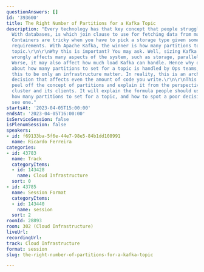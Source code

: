 ```yaml
---
questionAnswers: []
id: '393600'
title: The Right Number of Partitions for a Kafka Topic
description: "Every technology has that key concept that people struggle to understand.
  With databases, is which join clause to use for fetching data from multiple tables.
  Containers are tricky when you have to pick a storage type given some persistence
  requirements. With Apache Kafka, the winner is how many partitions to set for a
  topic.\r\n\r\nWhy this is important? You may ask. Well, sizing Kafka partitions
  wrongly affects many aspects of the system, such as storage, parallelism, and durability.
  Worse, it may also affect how much load Kafka can handle. Hence why often the decision
  about how many partitions to set for a topic is handled by Ops teams, as we see
  this to be only an infrastructure matter. In reality, this is an architectural design
  decision that affects even the amount of code you write.\r\n\r\nThis session will
  peel off the concept of partitions and explain it from the perspective of the Kafka
  cluster and its clients. It will explain the formula people should use to decide
  how many partitions to set for a topic, and how to spot a poor decision when they
  see one."
startsAt: '2023-04-05T15:00:00'
endsAt: '2023-04-05T16:00:00'
isServiceSession: false
isPlenumSession: false
speakers:
- id: f69133ba-5f6e-44e7-98e5-84b1dd108991
  name: Ricardo Ferreira
categories:
- id: 43783
  name: Track
  categoryItems:
  - id: 143428
    name: Cloud Infrastructure
  sort: 0
- id: 43785
  name: Session Format
  categoryItems:
  - id: 143440
    name: session
  sort: 2
roomId: 28893
room: 302 (Cloud Infrastructure)
liveUrl: 
recordingUrl: 
track: Cloud Infrastructure
format: session
slug: the-right-number-of-partitions-for-a-kafka-topic

---
```

